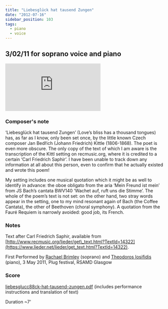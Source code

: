```yaml
---
title: "Liebesglück hat tausend Zungen"
date: "2012-07-16"
sidebar_position: 103
tags: 
  - piano
  - voice
---
```


## 3/02/11 for soprano voice and piano

<iframe class="youtube-video" src="https://www.youtube.com/embed/_COIORRNWnI" title="YouTube video player" frameBorder="0" allow="accelerometer; autoplay; clipboard-write; encrypted-media; gyroscope; picture-in-picture; web-share" referrerpolicy="strict-origin-when-cross-origin" allowFullScreen></iframe>


### Composer's note

‘Liebesglück hat tausend Zungen’ (Love’s bliss has a thousand tongues) has, as far as I know, only been set once, by the little known Czech composer Jan Bedřich (Johann Friedrich) Kittle (1806-1868). The poet is even more obscure. The only copy of the text of which I am aware is the transcription of the Kittl setting on recmusic.org, where it is credited to a certain ‘Carl Friedrich Saphir’. I have been unable to track down any information at all about this person, even to confirm that he actually existed and wrote this poem!

My setting includes one musical quotation which it might be as well to identify in advance: the oboe obligato from the aria ‘Mein Freund ist mein’ from JS Bach’s cantata BWV140 ‘Wachet auf, ruft uns die Stimme’. The whole of the poem’s text is not set: on the other hand, two stray words appear in the setting, one to my mind resonant again of Bach (the Coffee Cantata), the other of Beethoven (choral symphony). A quotation from the Fauré Requiem is narrowly avoided: good job, its French.

### Notes

Text after Carl Friedrich Saphir, available from [http://www.recmusic.org/lieder/get\_text.html?TextId=14322](https://www.lieder.net/lieder/get_text.html?TextId=14322).

First Performed by [Rachael Brimley](https://twitter.com/RachaelBrimley) (soprano) and [Theodoros Iosifidis](http://www.theodorosiosifidis.gr/) (piano), 3 May 2011, Plug festival, RSAMD Glasgow

### Score

[liebesglucc88ck-hat-tausend-zungen.pdf](pathname:///catalog/liebesglucc88ck-hat-tausend-zungen.pdf) (includes performance instructions and translation of text)

Duration ~7'